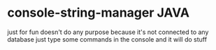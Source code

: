 # console-string-manager JAVA
just for fun doesn't do any purpose because it's not connected to any database
just type some commands in the console and it will do stuff
